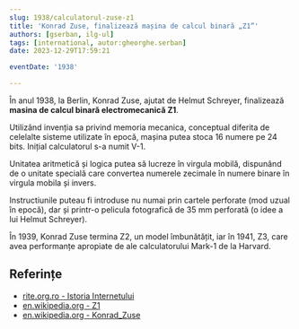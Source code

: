 ```yaml
---
slug: 1938/calculatorul-zuse-z1
title: 'Konrad Zuse, finalizează mașina de calcul binară „Z1”'
authors: [gserban, ilg-ul]
tags: [international, autor:gheorghe.serban]
date: 2023-12-29T17:59:21

eventDate: '1938'

---
```


În anul 1938, la Berlin, Konrad Zuse, ajutat de Helmut Schreyer, finalizează
**masina de calcul binară electromecanică Z1**.

<!-- truncate -->

Utilizând invenția sa privind memoria mecanica,
conceptual diferita de celelalte sisteme utilizate în epocă, mașina
putea stoca 16 numere pe 24 bits. Inițial calculatorul s-a numit V-1.

Unitatea aritmetică și logica putea să lucreze în virgula mobilă,
dispunând de o unitate specială care convertea numerele zecimale
în numere binare în virgula mobila și invers.

Instructiunile puteau fi introduse nu numai prin cartele perforate
(mod uzual în epocă), dar și printr-o pelicula fotografică de
35 mm perforată (o idee a lui Helmut Schreyer).

În 1939, Konrad Zuse termina Z2, un model îmbunătățit, iar în 1941, Z3,
care avea performanțe apropiate de ale calculatorului Mark-1 de la Harvard.

## Referințe

- [rite.org.ro - Istoria Internetului](https://rite.org.ro/istoria-internetului/)
- [en.wikipedia.org - Z1](https://en.wikipedia.org/wiki/Z1_(computer))
- [en.wikipedia.org - Konrad_Zuse](https://en.wikipedia.org/wiki/Konrad_Zuse)
